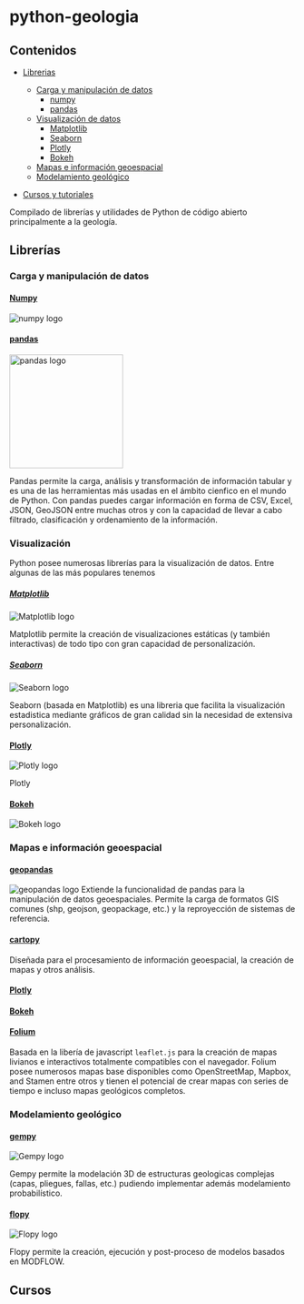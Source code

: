 # python-geologia

## Contenidos

* [Librerias](#lib)
  * [Carga y manipulación de datos](#carga)
    * [numpy](#numpy) 
    * [pandas](#pandas) 
  * [Visualización de datos](#viz)
    * [Matplotlib](#matplotlib)
    * [Seaborn](#seaborn)
    * [Plotly](#plotly)
    * [Bokeh](#bokeh)
  * [Mapas e información geoespacial](#mapas)
  * [Modelamiento geológico](#modelamiento)

* [Cursos y tutoriales](#lib)

Compilado de librerías y utilidades de Python de código abierto principalmente a la geología.

## <a id="carga">Librerías</a>

### <a id="carga">Carga y manipulación de datos</a>

#### [Numpy](https://numpy.org/) <a id="numpy"></a>
![numpy logo](https://numpy.org/images/logos/numpy.svg)

#### [pandas](https://pandas.pydata.org/) <a id="pandas"></a> 
<img src="https://pandas.pydata.org/static/img/pandas_white.svg" alt="pandas logo" height="200" style="margin:auto"/>

Pandas permite la carga, análisis y transformación de información tabular y es una de las herramientas más usadas en el ámbito cienfico en el mundo de Python. Con pandas puedes cargar información en forma de CSV, Excel, JSON, GeoJSON entre muchas otros y con la capacidad de llevar a cabo filtrado, clasificación y ordenamiento de la información.

### <a id="viz">Visualización</a>

Python posee numerosas librerías para la visualización de datos. Entre algunas de las más populares tenemos

##### [Matplotlib](https://matplotlib.org/) <a id="matplotlib"></a>
![Matplotlib logo](https://matplotlib.org/_static/logo2_compressed.svg)

Matplotlib permite la creación de visualizaciones estáticas (y también interactivas) de todo tipo con gran capacidad de personalización.

##### [Seaborn](https://seaborn.pydata.org/) <a id="seaborn"></a>
![Seaborn logo](https://seaborn.pydata.org/_static/logo-wide-lightbg.svg)

Seaborn (basada en Matplotlib) es una libreria que facilita la visualización estadistica mediante gráficos de gran calidad sin la necesidad de extensiva personalización. 

#### [Plotly](https://plotly.com/python/) <a id="plotly"></a>
![Plotly logo](https://plotly.com/all_static/images/plotly_graphing_libraries_1.png)

Plotly 

#### <a id="bokeh"></a>[Bokeh](https://bokeh.org/) <a id="bokeh"></a>
![Bokeh logo](https://plotly.com/all_static/images/plotly_graphing_libraries_1.png)

### <a id="mapas">Mapas e información geoespacial</a>

#### [geopandas](https://pandas.pydata.org/) <a id="geopandas"></a>
![geopandas logo](https://geopandas.org/_static/geopandas_logo_web.svg)
Extiende la funcionalidad de pandas para la manipulación de datos geoespaciales. Permite la carga de formatos GIS comunes (shp, geojson, geopackage, etc.) y la reproyección de sistemas de referencia.

#### [cartopy](https://scitools.org.uk/cartopy/docs/latest/)<a id="cartopy"></a>
Diseñada para el procesamiento de información geoespacial, la creación de mapas y otros análisis.

#### [Plotly](#plotly)
#### [Bokeh](#bokeh)
#### [Folium](https://python-visualization.github.io/folium/)<a id="folium"></a>
Basada en la libería de javascript ```leaflet.js``` para la creación de mapas livianos e interactivos totalmente compatibles con el navegador. Folium posee numerosos mapas base disponibles como OpenStreetMap, Mapbox, and Stamen entre otros y tienen el potencial de crear mapas con series de tiempo e incluso mapas geológicos completos.

### Modelamiento geológico <a id="modelamiento"></a>

#### [gempy](https://www.gempy.org/)<a id="gempy"></a>
![Gempy logo](https://static.wixstatic.com/media/819b61_005a11348d95480981d0a188be0801b2~mv2.png/v1/fill/w_199,h_71,al_c,q_85,usm_0.66_1.00_0.01/GemPy_logo_on_transp.webp)

Gempy permite la modelación 3D de estructuras geologicas complejas (capas, pliegues, fallas, etc.) pudiendo implementar además modelamiento probabilístico.

#### [flopy](https://github.com/modflowpy/flopy)<a id="flopy"></a>
![Flopy logo](https://raw.githubusercontent.com/modflowpy/flopy/master/examples/images/flopy3.png)

Flopy permite la creación, ejecución y post-proceso de modelos basados en MODFLOW.

## Cursos

##
